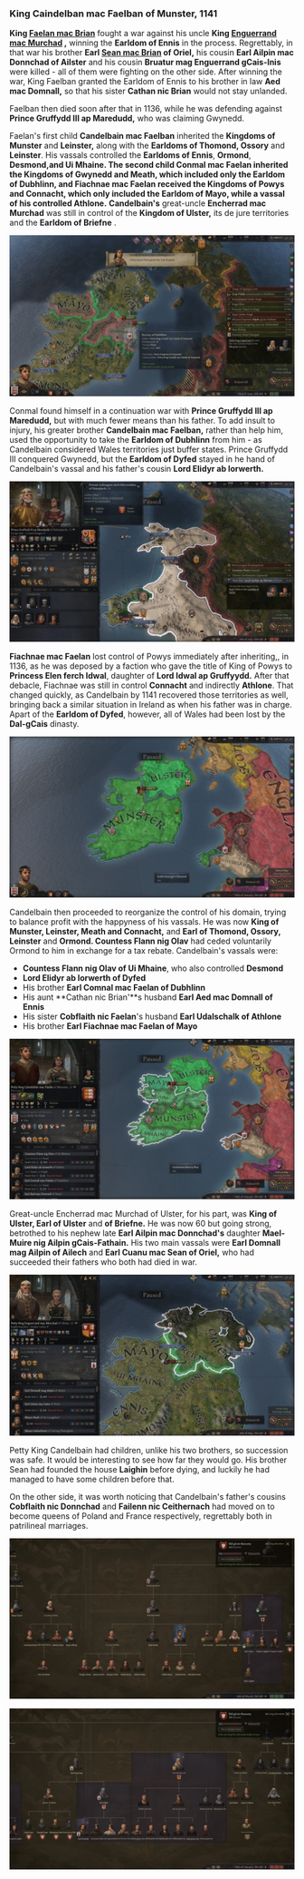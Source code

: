 ### King Caindelban mac Faelban of Munster, 1141

**King [Faelan mac Brian](../p/faelan_mac_brian_1084.md)** fought a war against his uncle **King [Enguerrand mac Murchad](../p/enguerrand_mac_murchad_1081.md) ,** winning the **Earldom of Ennis** in the process. Regrettably, in that war his brother **Earl [Sean mac Brian](../p/sean_mac_brian_1101.md) of Oriel,** his cousin **Earl Ailpin mac Donnchad of Ailster** and his cousin **Bruatur mag Enguerrand gCais-Inis** were killed - all of them were fighting on the other side. After winning the war, King Faelban granted the Earldom of Ennis to his brother in law **Aed mac Domnall,** so that his sister **Cathan nic Brian** would not stay unlanded. 

Faelban then died soon after that in 1136, while he was defending against **Prince Gruffydd III ap Maredudd,** who was claiming Gwynedd. 

Faelan's first child **Candelbain mac Faelban** inherited the **Kingdoms of Munster** and **Leinster,** along with the **Earldoms of Thomond, Ossory** and **Leinster**. His vassals controlled the **Earldoms of Ennis**, **Ormond**, **Desmond,**and **Ui Mhaine.** The second child **Conmal mac Faelan** inherited the **Kingdoms of Gwynedd** and **Meath,** which included only the **Earldom of Dubhlinn,** and **Fiachnae mac Faelan** received **the Kingdoms of Powys** and **Connacht,** which only included the **Earldom of Mayo,** while a vassal of his controlled **Athlone****.** **Candelbain's** great-uncle **Encherrad mac Murchad** was still in control of the **Kingdom of Ulster,** its de jure territories and the **Earldom of Briefne** . 

![img](07-King_Caidelban-1141/map2.jpg)

Conmal found himself in a continuation war with **Prince Gruffydd III ap Maredudd,** but with much fewer means than his father. To add insult to injury, his greater brother **Candelbain mac Faelban,** rather than help him, used the opportunity to take the **Earldom of Dubhlinn** from him - as Candelbain considered Wales territories just buffer states. Prince Gruffydd III conquered Gwynedd, but the **Earldom of Dyfed** stayed in he hand of Candelbain's vassal and his father's cousin **Lord Elidyr ab Iorwerth.**

![img](07-King_Caidelban-1141/map1.jpg)

**Fiachnae mac Faelan** lost control of Powys immediately after inheriting,, in 1136, as he was deposed by a faction who gave the title of King of Powys to **Princess Elen ferch Idwal**, daughter of **Lord Idwal ap Gruffyydd.** After that debacle, Fiachnae was still in control **Connacht** and indirectly **Athlone**. That changed quickly, as Candelbain by 1141 recovered those territories as well, bringing back a similar situation in Ireland as when his father was in charge. Apart of the **Earldom of Dyfed**, however, all of Wales had been lost by the **Dal-gCais** dinasty.

![img](07-King_Caidelban-1141/map3.jpg)

Candelbain then proceeded to reorganize the control of his domain, trying to balance profit with the happyness of his vassals. He was now **King of Munster, Leinster, Meath and Connacht,** and **Earl of Thomond, Ossory, Leinster** and **Ormond. Countess Flann nig Olav** had ceded voluntarily Ormond to him in exchange for a tax rebate. Candelbain's vassals were:

- **Countess Flann nig Olav of Ui Mhaine**, who also controlled **Desmond**
- **Lord Elidyr ab Iorwerth of Dyfed**
- His brother **Earl Comnal mac Faelan of Dubhlinn**
- His aunt **Cathan nic Brian'**s husband **Earl Aed mac Domnall of Ennis**
- His sister **Cobflaith nic Faelan**'s husband **Earl Udalschalk of Athlone**
- His brother **Earl Fiachnae mac Faelan of Mayo**

![img](07-King_Caidelban-1141/map5.jpg)

Great-uncle Encherrad mac Murchad of Ulster, for his part, was **King of Ulster, Earl of Ulster** and **of Briefne.** He was now 60 but going strong, betrothed to his nephew late **Earl Ailpin mac Donnchad's** daughter **Mael-Muire nig Ailpin gCais-Fathain.** His two main vassals were **Earl Domnall mag Ailpin of Ailech** and **Earl Cuanu mac Sean of Oriel,** who had succeeded their fathers who both had died in war.

![img](07-King_Caidelban-1141/map6.jpg)

Petty King Candelbain had children, unlike his two brothers, so succession was safe. It would be interesting to see how far they would go. His brother Sean had founded the house **Laighin** before dying, and luckily he had managed to have some children before that.

On the other side, it was worth noticing that Candelbain's father's cousins **Cobflaith nic Donnchad** and **Failenn nic Ceithernach** had moved on to become queens of Poland and France respectively, regrettably both in patrilineal marriages.

![img](07-King_Caidelban-1141/din1.jpg)

![img](07-King_Caidelban-1141/din2.jpg)

